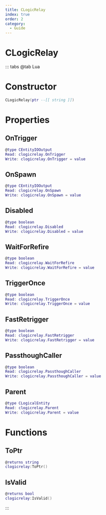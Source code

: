 ```yaml
---
title: CLogicRelay
index: true
order: 2
category:
  - Guide
---
```


# CLogicRelay

::: tabs
@tab Lua
# Constructor
```lua
CLogicRelay(ptr --[[ string ]])
```
# Properties
## OnTrigger 
```lua
@type CEntityIOOutput
Read: clogicrelay.OnTrigger
Write: clogicrelay.OnTrigger = value
```
## OnSpawn 
```lua
@type CEntityIOOutput
Read: clogicrelay.OnSpawn
Write: clogicrelay.OnSpawn = value
```
## Disabled 
```lua
@type boolean
Read: clogicrelay.Disabled
Write: clogicrelay.Disabled = value
```
## WaitForRefire 
```lua
@type boolean
Read: clogicrelay.WaitForRefire
Write: clogicrelay.WaitForRefire = value
```
## TriggerOnce 
```lua
@type boolean
Read: clogicrelay.TriggerOnce
Write: clogicrelay.TriggerOnce = value
```
## FastRetrigger 
```lua
@type boolean
Read: clogicrelay.FastRetrigger
Write: clogicrelay.FastRetrigger = value
```
## PassthoughCaller 
```lua
@type boolean
Read: clogicrelay.PassthoughCaller
Write: clogicrelay.PassthoughCaller = value
```
## Parent 
```lua
@type CLogicalEntity
Read: clogicrelay.Parent
Write: clogicrelay.Parent = value
```
# Functions
## ToPtr
```lua
@returns string
clogicrelay:ToPtr()
```
## IsValid
```lua
@returns bool
clogicrelay:IsValid()
```

:::